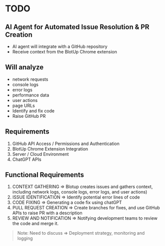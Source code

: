 # TODO

## AI Agent for Automated Issue Resolution & PR Creation

- AI agent will integrate with a GitHub repository 
- Receive context from the BlotUp Chrome extension


## Will analyze
- network requests
- console logs
- error logs
- performance data
- user actions
- page URLs
- Identify and fix code
- Raise GitHub PR

## Requirements
1. GitHub API Access / Permissions and Authentication
2. BlotUp Chrome Extension Integration
3. Server / Cloud Environment
4. ChatGPT APIs

## Functional Requirements
1. CONTEXT GATHERING => Blotup creates issues and gathers context, including network logs, console logs, error logs, and user actions)
2. ISSUE IDENTIFICATION => Identify potential error lines of code
3. CODE FIXING => Generating a code fix using chatGPT
4. PULL REQUEST CREATION => Create branches for fixes, and use GitHub APIs to raise PR with a description
5. REVIEW AND NOTIFICATION => Notifying development teams to review the code and merge it.


> Note: Need to discuss => Deployment strategy, monitoring and logging
